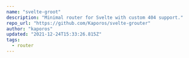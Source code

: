 ```yaml
---
name: "svelte-groot"
description: "Minimal router for Svelte with custom 404 support."
repo_url: "https://github.com/Kaporos/svelte-grouter"
author: "kaporos"
updated: "2021-12-24T15:33:26.815Z"
tags: 
  - router
---
```

